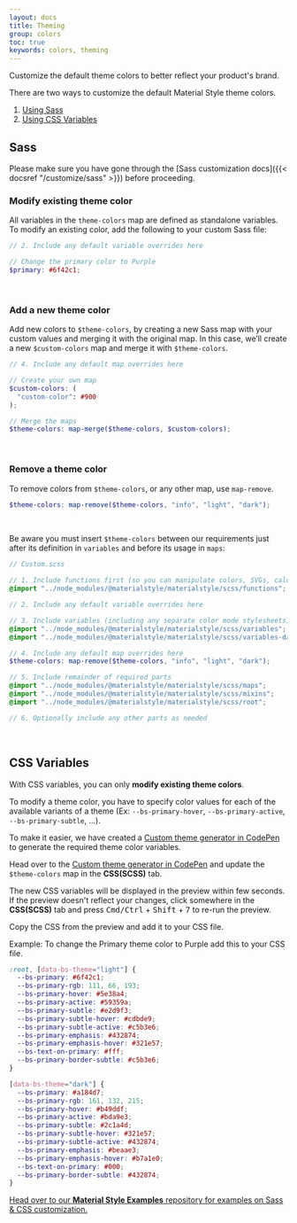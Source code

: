```yaml
---
layout: docs
title: Theming
group: colors
toc: true
keywords: colors, theming
---
```


<p class="fs-4 ms-0 mb-4 page-description">
Customize the default theme colors to better reflect your product's brand.
</p>

There are two ways to customize the default Material Style theme colors.
1. [Using Sass](#sass)
2. [Using CSS Variables](#css-variables)

## Sass
Please make sure you have gone through the [Sass customization docs]({{< docsref "/customize/sass" >}}) before proceeding.

### Modify existing theme color
All variables in the `theme-colors` map are defined as standalone variables. To modify an existing 
color, add the following to your custom Sass file:

```scss
// 2. Include any default variable overrides here

// Change the primary color to Purple
$primary: #6f42c1;
```
<br>

### Add a new theme color
Add new colors to `$theme-colors`, by creating a new Sass map with your custom values and merging 
it with the original map. In this case, we’ll create a new `$custom-colors` map and merge it with 
`$theme-colors`.

```scss
// 4. Include any default map overrides here

// Create your own map
$custom-colors: (
  "custom-color": #900
);

// Merge the maps
$theme-colors: map-merge($theme-colors, $custom-colors);
```
<br>

### Remove a theme color

To remove colors from `$theme-colors`, or any other map, use `map-remove`. 
```scss
$theme-colors: map-remove($theme-colors, "info", "light", "dark");
```
<br>

Be aware you must insert `$theme-colors` between our requirements just after its definition in 
`variables` and before its usage in `maps`:

```scss
// Custom.scss

// 1. Include functions first (so you can manipulate colors, SVGs, calc, etc)
@import "../node_modules/@materialstyle/materialstyle/scss/functions";

// 2. Include any default variable overrides here

// 3. Include variables (including any separate color mode stylesheets)
@import "../node_modules/@materialstyle/materialstyle/scss/variables";
@import "../node_modules/@materialstyle/materialstyle/scss/variables-dark";

// 4. Include any default map overrides here
$theme-colors: map-remove($theme-colors, "info", "light", "dark");

// 5. Include remainder of required parts
@import "../node_modules/@materialstyle/materialstyle/scss/maps";
@import "../node_modules/@materialstyle/materialstyle/scss/mixins";
@import "../node_modules/@materialstyle/materialstyle/scss/root";

// 6. Optionally include any other parts as needed
```
<br>

## CSS Variables

With CSS variables, you can only **modify existing theme colors**.

To modify a theme color, you have to specify color values for each of the available variants 
of a theme (Ex: `--bs-primary-hover`, `--bs-primary-active`, `--bs-primary-subtle`, ...).

To make it easier, we have created a [Custom theme generator in CodePen](https://codepen.io/nkdas91/pen/vYzboME)
to generate the required theme color variables.
 
Head over to the [Custom theme generator in CodePen](https://codepen.io/nkdas91/pen/vYzboME) and 
update the `$theme-colors` map in the **CSS(SCSS)** tab. 

The new CSS variables will be displayed in the preview within few seconds. If the preview doesn't 
reflect your changes, click somewhere in the **CSS(SCSS)** tab and press <kbd>Cmd/Ctrl</kbd> + 
<kbd>Shift</kbd> + <kbd>7</kbd> to re-run the preview.

Copy the CSS from the preview and add it to your CSS file.

Example: To change the Primary theme color to Purple add this to your CSS file.
```css
:root, [data-bs-theme="light"] {
  --bs-primary: #6f42c1;
  --bs-primary-rgb: 111, 66, 193;
  --bs-primary-hover: #5e38a4;
  --bs-primary-active: #59359a;
  --bs-primary-subtle: #e2d9f3;
  --bs-primary-subtle-hover: #cdbde9;
  --bs-primary-subtle-active: #c5b3e6;
  --bs-primary-emphasis: #432874;
  --bs-primary-emphasis-hover: #321e57;
  --bs-text-on-primary: #fff;
  --bs-primary-border-subtle: #c5b3e6;
}

[data-bs-theme="dark"] {
  --bs-primary: #a184d7;
  --bs-primary-rgb: 161, 132, 215;
  --bs-primary-hover: #b49ddf;
  --bs-primary-active: #bda9e3;
  --bs-primary-subtle: #2c1a4d;
  --bs-primary-subtle-hover: #321e57;
  --bs-primary-subtle-active: #432874;
  --bs-primary-emphasis: #beaae3;
  --bs-primary-emphasis-hover: #b7a1e0;
  --bs-text-on-primary: #000;
  --bs-primary-border-subtle: #432874;
}
```

<a target="_blank" href="https://github.com/materialstyle/materialstyle-examples" class="text-decoration-none text-dark">
  <div class="d-flex align-items-center callout primary my-4 rounded-3 overflow-hidden">
    <div class="d-flex align-items-center align-self-stretch callout-icon p-3 fs-4">
      <i class="bi bi-box-arrow-up-right"></i>
    </div>
    <div class="flex-grow-1 p-3 text-body">
      Head over to our <b>Material Style Examples</b> repository for examples on Sass & CSS customization.
    </div>
  </div>
</a>
